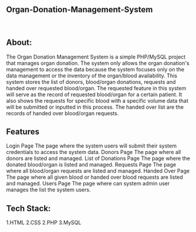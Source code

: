 ## Organ-Donation-Management-System 
<br/>

## About:
The Organ Donation Management System is a simple PHP/MySQL project that manages organ donation. 
The system only allows the organ donation's management to access the data because the system focuses only on the data management or the inventory of the organ/blood availability. 
This system stores the list of donors, blood/organ donations, requests and handed over requested blood/organ. 
The requested feature in this system will serve as the record of requested blood/organ for a certain patient. 
It also shows the requests for specific blood with a specific volume data that will be submitted or inputted in this process. 
The handed over list are the records of handed over blood/organ requests.

## Features
Login Page
The page where the system users will submit their system credentials to access the system data.
Donors Page
The page where all donors are listed and managed.
List of Donations Page
The page where the donated blood/organ is listed and managed.
Requests Page
The page where all blood/organ requests are listed and managed.
Handed Over Page
The page where all given blood or handed over blood requests are listed and managed.
Users Page
The page where can system admin user manages the list the system users.

## Tech Stack:
1.HTML
2.CSS
2.PHP
3.MySQL
